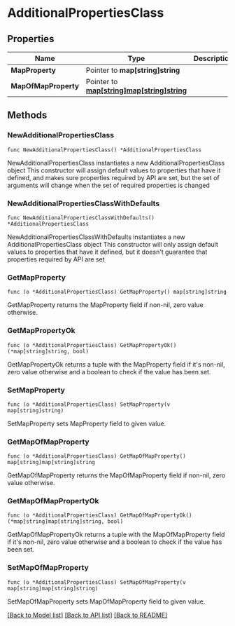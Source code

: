 # AdditionalPropertiesClass

## Properties

Name | Type | Description | Notes
------------ | ------------- | ------------- | -------------
**MapProperty** | Pointer to **map[string]string** |  | [optional] 
**MapOfMapProperty** | Pointer to [**map[string]map[string]string**](map.md) |  | [optional] 

## Methods

### NewAdditionalPropertiesClass

`func NewAdditionalPropertiesClass() *AdditionalPropertiesClass`

NewAdditionalPropertiesClass instantiates a new AdditionalPropertiesClass object
This constructor will assign default values to properties that have it defined,
and makes sure properties required by API are set, but the set of arguments
will change when the set of required properties is changed

### NewAdditionalPropertiesClassWithDefaults

`func NewAdditionalPropertiesClassWithDefaults() *AdditionalPropertiesClass`

NewAdditionalPropertiesClassWithDefaults instantiates a new AdditionalPropertiesClass object
This constructor will only assign default values to properties that have it defined,
but it doesn't guarantee that properties required by API are set

### GetMapProperty

`func (o *AdditionalPropertiesClass) GetMapProperty() map[string]string`

GetMapProperty returns the MapProperty field if non-nil, zero value otherwise.

### GetMapPropertyOk

`func (o *AdditionalPropertiesClass) GetMapPropertyOk() (*map[string]string, bool)`

GetMapPropertyOk returns a tuple with the MapProperty field if it's non-nil, zero value otherwise
and a boolean to check if the value has been set.

### SetMapProperty

`func (o *AdditionalPropertiesClass) SetMapProperty(v map[string]string)`

SetMapProperty sets MapProperty field to given value.

### GetMapOfMapProperty

`func (o *AdditionalPropertiesClass) GetMapOfMapProperty() map[string]map[string]string`

GetMapOfMapProperty returns the MapOfMapProperty field if non-nil, zero value otherwise.

### GetMapOfMapPropertyOk

`func (o *AdditionalPropertiesClass) GetMapOfMapPropertyOk() (*map[string]map[string]string, bool)`

GetMapOfMapPropertyOk returns a tuple with the MapOfMapProperty field if it's non-nil, zero value otherwise
and a boolean to check if the value has been set.

### SetMapOfMapProperty

`func (o *AdditionalPropertiesClass) SetMapOfMapProperty(v map[string]map[string]string)`

SetMapOfMapProperty sets MapOfMapProperty field to given value.


[[Back to Model list]](../README.md#documentation-for-models) [[Back to API list]](../README.md#documentation-for-api-endpoints) [[Back to README]](../README.md)


